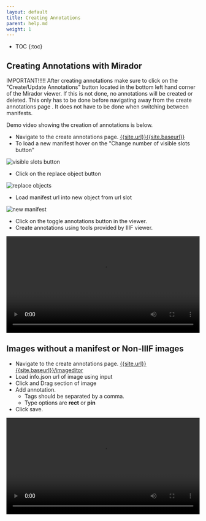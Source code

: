 ```yaml
---
layout: default
title: Creating Annotations
parent: help.md
weight: 1
---
```

* TOC
{:toc}

## Creating Annotations with Mirador
IMPORTANT!!!!! After creating annotations make sure to click on the "Create/Update Annotations" button located in the bottom left hand corner of the Mirador viewer. If this is not done, no annotations will be created or deleted. This only has to be done before navigating away from the create annotations page . It does not have to be done when switching between manifests.

Demo video showing the creation of annotations is below.

- Navigate to the create annotations page. [{{site.url}}{{site.baseurl}}]({{site.url}}{{site.baseurl}})
- To load a new manifest hover on the "Change number of visible slots button"

![visible slots button]({{site.baseurl}}/assets/images/slots_button.png)

- Click on the replace object button

![replace objects]({{site.baseurl}}/assets/images/replace_object.png)

- Load manifest url into new object from url slot

![new manifest]({{site.baseurl}}/assets/images/new_manifest.png)
- Click on the toggle annotations button in the viewer.
- Create annotations using tools provided by IIIF viewer.

<video width="100%" controls>
  <source src="{{site.baseurl}}/assets/videos/createannos.m4v" type="video/mp4">
  Your browser does not support HTML5 video.
</video>

## Images without a manifest or Non-IIIF images


- Navigate to the create annotations page. [{{site.url}}{{site.baseurl}}/imageditor]({{site.url}}{{site.baseurl}}/imageditor)
- Load info.json url of image using input
- Click and Drag section of image
- Add annotation.
  - Tags should be separated by a comma.
  - Type options are **rect** or **pin**
- Click save.

<video width="100%" controls>
  <source src="{{site.baseurl}}/assets/videos/osdcreateannos.m4v" type="video/mp4">
  Your browser does not support HTML5 video.
</video>
